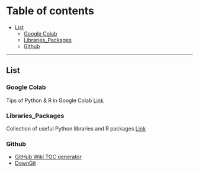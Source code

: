 # Table of contents
- [List](#list)
  * [Google Colab](#google-colab)
  * [Libraries_Packages](#libraries-packages)
  * [Github](#github)
---
## List
### Google Colab
Tips of Python & R in Google Colab [Link](https://github.com/lc4695/ProgrammingTools/tree/main/GoogleColab)

### Libraries_Packages
Collection of useful Python libraries and R packages [Link](https://github.com/lc4695/ProgrammingTools/tree/main/Libraries%26Packages)

### Github
- [GitHub Wiki TOC generator](https://ecotrust-canada.github.io/markdown-toc/)
- [DownGit](https://downgit.github.io/#/home)

